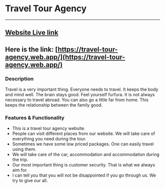 # Travel Tour Agency

---

## [Website Live link](https://travel-tour-agency.web.app/)
## Here is the link: [https://travel-tour-agency.web.app/](https://travel-tour-agency.web.app/)



### Description
Travel is a very important thing. Everyone needs to travel. It keeps the body and mind well. The brain stays good. Feel yourself furfura. It is not always necessary to travel abroad. You can also go a little far from home. This keeps the relationship between the family good.



### Features & Functionality
- This is a travel tour agency website.
- People can visit different places from our website. We will take care of everything you need during the tour.
- Sometimes we have some low priced packages. One can easily travel using them.
- We will take care of the car, accommodation and accommodation during the trip.
- Our most important thing is customer security. That is what we always aim for.
- I can tell you that you will not be disappointed if you go through us. We try to give our all.